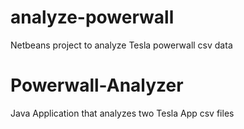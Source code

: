 # analyze-powerwall
Netbeans project to analyze Tesla powerwall csv data
# Powerwall-Analyzer
Java Application that analyzes two Tesla App csv files
